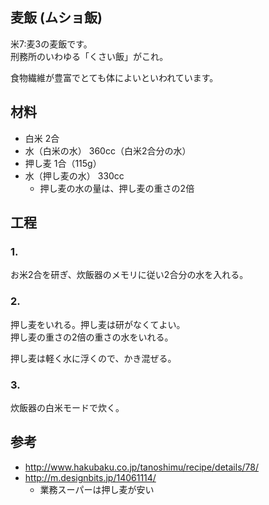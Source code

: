 麦飯 (ムショ飯)
--

米7:麦3の麦飯です。  
刑務所のいわゆる「くさい飯」がこれ。

食物繊維が豊富でとても体によいといわれています。

材料
--

* 白米 2合
* 水（白米の水） 360cc（白米2合分の水）
* 押し麦 1合（115g）
* 水（押し麦の水） 330cc
  * 押し麦の水の量は、押し麦の重さの2倍

工程
--

### 1.

お米2合を研ぎ、炊飯器のメモリに従い2合分の水を入れる。

### 2.

押し麦をいれる。押し麦は研がなくてよい。  
押し麦の重さの2倍の重さの水をいれる。

押し麦は軽く水に浮くので、かき混ぜる。

### 3.

炊飯器の白米モードで炊く。

参考
--

* http://www.hakubaku.co.jp/tanoshimu/recipe/details/78/
* http://m.designbits.jp/14061114/
  * 業務スーパーは押し麦が安い

